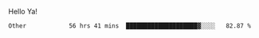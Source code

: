 Hello Ya!

<!--START_SECTION:waka-->

```text
Other            56 hrs 41 mins  ████████████████████▓░░░░   82.87 %
```

<!--END_SECTION:waka-->
